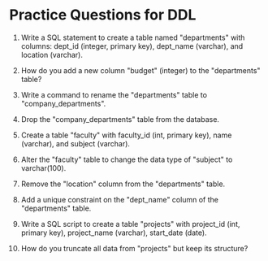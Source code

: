 # Practice Questions for DDL

1. Write a SQL statement to create a table named "departments" with columns: dept_id (integer, primary key), dept_name (varchar), and location (varchar).

2. How do you add a new column "budget" (integer) to the "departments" table?

3. Write a command to rename the "departments" table to "company_departments".

4. Drop the "company_departments" table from the database.

5. Create a table "faculty" with faculty_id (int, primary key), name (varchar), and subject (varchar).

6. Alter the "faculty" table to change the data type of "subject" to varchar(100).

7. Remove the "location" column from the "departments" table.

8. Add a unique constraint on the "dept_name" column of the "departments" table.

9. Write a SQL script to create a table "projects" with project_id (int, primary key), project_name (varchar), start_date (date).

10. How do you truncate all data from "projects" but keep its structure?
